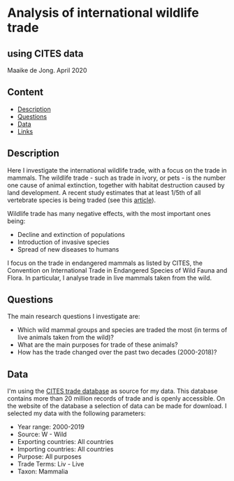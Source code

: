 # Analysis of international wildlife trade 
## using CITES data

Maaike de Jong. 
April 2020

## Content
- [Description](#description)
- [Questions](#questions)
- [Data](#data)
- [Links](#links)

<a name="description"></a>

## Description
Here I investigate the international wildlife trade, with a focus on the trade in mammals. The wildlife trade - such as trade in ivory, or pets - is the number one cause of animal extinction, together with habitat destruction caused by land development. A recent study estimates that at least 1/5th of all vertebrate species is being traded (see this [article](https://www.bbc.com/news/science-environment-49904668)). 

Wildlife trade has many negative effects, with the most important ones being:
* Decline and extinction of populations
* Introduction of invasive species
* Spread of new diseases to humans 

I focus on the trade in endangered mammals as listed by CITES, the Convention on International Trade in Endangered Species of Wild Fauna and Flora. In particular, I analyse trade in live mammals taken from the wild. 

<a name="questions"></a>

## Questions
The main research questions I investigate are:
* Which wild mammal groups and species are traded the most (in terms of live animals taken from the wild)?
* What are the main purposes for trade of these animals?
* How has the trade changed over the past two decades (2000-2018)? 

<a name="data"></a>

## Data  
I'm using the [CITES trade database](https://trade.cites.org/) as source for my data. This database contains more than 20 million records of trade and is openly accessible. On the website of the database a selection of data can be made for download. I selected my data with the following parameters: 
* Year range: 2000-2019
* Source: W - Wild
* Exporting countries: All countries
* Importing countries: All countries
* Purpose: All purposes
* Trade Terms: Liv - Live
* Taxon: Mammalia
